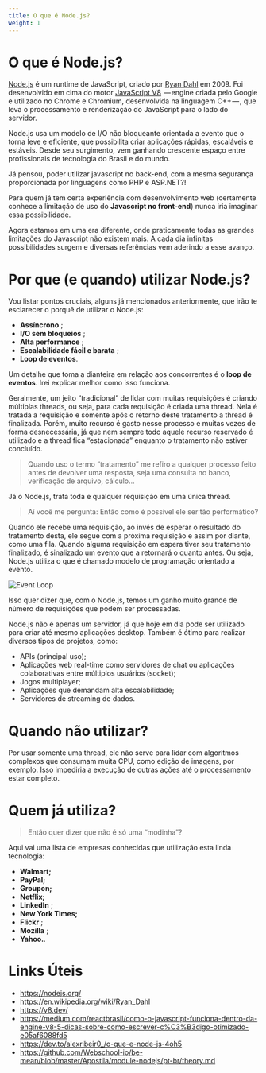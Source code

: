 ```yaml
---
title: O que é Node.js?
weight: 1
---
```


# O que é Node.js?
[Node.js](https://nodejs.org/) é um runtime de JavaScript, criado por [Ryan Dahl](https://en.wikipedia.org/wiki/Ryan_Dahl) em 2009. Foi desenvolvido em cima do motor [JavaScript V8](https://v8.dev/)  — engine criada pelo Google e utilizado no Chrome e Chromium, desenvolvida na linguagem C++ — , que leva o processamento e renderização do JavaScript para o lado do servidor.

Node.js usa um modelo de I/O não bloqueante orientada a evento que o torna leve e eficiente, que possibilita criar aplicações rápidas, escaláveis e estáveis. Desde seu surgimento, vem ganhando crescente espaço entre profissionais de tecnologia do Brasil e do mundo.

Já pensou, poder utilizar javascript no back-end, com a mesma segurança proporcionada por linguagens como PHP e ASP.NET?!

Para quem já tem certa experiência com desenvolvimento web (certamente conhece a limitação de uso do **Javascript no front-end**) nunca iria imaginar essa possibilidade.

Agora estamos em uma era diferente, onde praticamente todas as grandes limitações do Javascript não existem mais. A cada dia infinitas possibilidades surgem e diversas referências vem aderindo a esse avanço.

# Por que (e quando) utilizar Node.js?
Vou listar pontos cruciais, alguns já mencionados anteriormente, que irão te esclarecer o porquê de utilizar o Node.js:

- **Assíncrono** ;
- **I/O sem bloqueios** ;
- **Alta performance** ;
- **Escalabilidade fácil e barata** ;
- **Loop de eventos**.

Um detalhe que toma a dianteira em relação aos concorrentes é o **loop de eventos**. Irei explicar melhor como isso funciona.

Geralmente, um jeito “tradicional” de lidar com muitas requisições é criando múltiplas threads, ou seja, para cada requisição é criada uma thread. Nela é tratada a requisição e somente após o retorno deste tratamento a thread é finalizada. Porém, muito recurso é gasto nesse processo e muitas vezes de forma desnecessária, já que nem sempre todo aquele recurso reservado é utilizado e a thread fica “estacionada” enquanto o tratamento não estiver concluído.

> Quando uso o termo “tratamento” me refiro a qualquer processo feito antes de devolver uma resposta, seja uma consulta no banco, verificação de arquivo, cálculo…

Já o Node.js, trata toda e qualquer requisição em uma única thread.

> Aí você me pergunta: Então como é possível ele ser tão performático?

Quando ele recebe uma requisição, ao invés de esperar o resultado do tratamento desta, ele segue com a próxima requisição e assim por diante, como uma fila. Quando alguma requisição em espera tiver seu tratamento finalizado, é sinalizado um evento que a retornará o quanto antes. Ou seja, Node.js utiliza o que é chamado modelo de programação orientado a evento.

![Event Loop](https://camo.githubusercontent.com/c997d19ed67fc0ed69e91cf5e6d43489d767ac60/687474703a2f2f322e62702e626c6f6773706f742e636f6d2f2d576b33436a7a55667375672f56564835492d336d726b492f414141414141414141526b2f78464e5a7a626d5155466b2f73313630302f6c6f6f70322e706e67 "Event Loop Node.js")

Isso quer dizer que, com o Node.js, temos um ganho muito grande de número de requisições que podem ser processadas.

Node.js não é apenas um servidor, já que hoje em dia pode ser utilizado para criar até mesmo aplicações desktop. Também é ótimo para realizar diversos tipos de projetos, como:

- APIs (principal uso);
- Aplicações web real-time como servidores de chat ou aplicações colaborativas entre múltiplos usuários (socket);
- Jogos multiplayer;
- Aplicações que demandam alta escalabilidade;
- Servidores de streaming de dados.

# Quando não utilizar?
Por usar somente uma thread, ele não serve para lidar com algoritmos complexos que consumam muita CPU, como edição de imagens, por exemplo. Isso impediria a execução de outras ações até o processamento estar completo.

# Quem já utiliza?
> Então quer dizer que não é só uma “modinha”?

Aqui vai uma lista de empresas conhecidas que utilização esta linda tecnologia:

- **Walmart;**
- **PayPal;**
- **Groupon;**
- **Netflix;**
- **LinkedIn** ;
- **New York Times;**
- **Flickr** ;
- **Mozilla** ;
- **Yahoo.**.

# Links Úteis
- https://nodejs.org/
- https://en.wikipedia.org/wiki/Ryan_Dahl
- https://v8.dev/
- https://medium.com/reactbrasil/como-o-javascript-funciona-dentro-da-engine-v8-5-dicas-sobre-como-escrever-c%C3%B3digo-otimizado-e05af6088fd5
- https://dev.to/alexribeir0_/o-que-e-node-js-4oh5
- https://github.com/Webschool-io/be-mean/blob/master/Apostila/module-nodejs/pt-br/theory.md